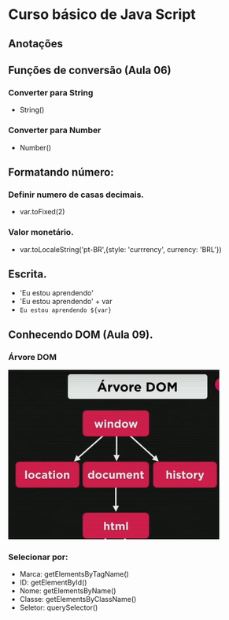 # Curso básico de Java Script 
## Anotações 

## Funções de conversão (Aula 06)

### Converter para String
- String()

### Converter para Number
- Number()

## Formatando número:

### Definir numero de casas decimais.
- var.toFixed(2)

### Valor monetário.
- var.toLocaleString('pt-BR',{style: 'currrency', currency: 'BRL'})

## Escrita.
- 'Eu estou aprendendo'
- 'Eu estou aprendendo' + var
- `Eu estou aprendendo ${var}`

## Conhecendo DOM (Aula 09).
### Árvore DOM
![Isso é uma imagem](https://github.com/PedroGuilhermeSilv/Curso-JS-40H/blob/main/Exercicios/img/arvore.png)

### Selecionar por:
- Marca: getElementsByTagName()
- ID: getElementById()
- Nome: getElementsByName()
- Classe: getElementsByClassName()
- Seletor: querySelector()



